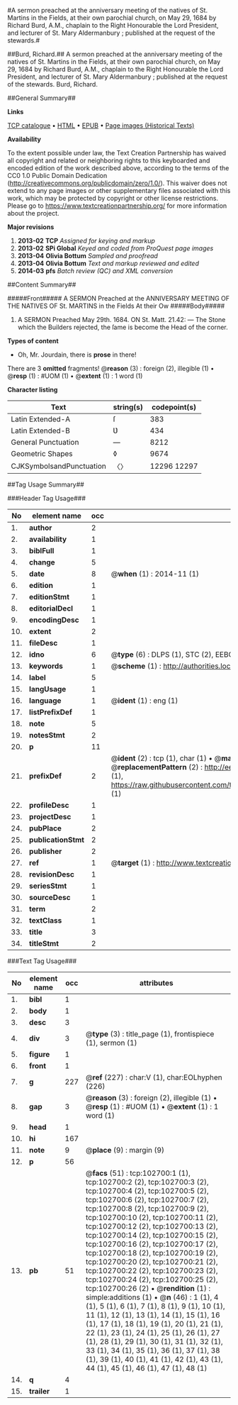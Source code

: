 #A sermon preached at the anniversary meeting of the natives of St. Martins in the Fields, at their own parochial church, on May 29, 1684 by Richard Burd, A.M., chaplain to the Right Honourable the Lord President, and lecturer of St. Mary Aldermanbury ; published at the request of the stewards.#

##Burd, Richard.##
A sermon preached at the anniversary meeting of the natives of St. Martins in the Fields, at their own parochial church, on May 29, 1684 by Richard Burd, A.M., chaplain to the Right Honourable the Lord President, and lecturer of St. Mary Aldermanbury ; published at the request of the stewards.
Burd, Richard.

##General Summary##

**Links**

[TCP catalogue](http://www.ota.ox.ac.uk/tcp/)  • 
[HTML](http://tei.it.ox.ac.uk/tcp/Texts-HTML/free/A30/A30218.html)  • 
[EPUB](http://tei.it.ox.ac.uk/tcp/Texts-EPUB/free/A30/A30218.epub) • 
[Page images (Historical Texts)](https://historicaltexts.jisc.ac.uk/eebo-14699638e)

**Availability**

To the extent possible under law, the Text Creation Partnership has waived all copyright and related or neighboring rights to this keyboarded and encoded edition of the work described above, according to the terms of the CC0 1.0 Public Domain Dedication (http://creativecommons.org/publicdomain/zero/1.0/). This waiver does not extend to any page images or other supplementary files associated with this work, which may be protected by copyright or other license restrictions. Please go to https://www.textcreationpartnership.org/ for more information about the project.

**Major revisions**

1. __2013-02__ __TCP__ *Assigned for keying and markup*
1. __2013-02__ __SPi Global__ *Keyed and coded from ProQuest page images*
1. __2013-04__ __Olivia Bottum__ *Sampled and proofread*
1. __2013-04__ __Olivia Bottum__ *Text and markup reviewed and edited*
1. __2014-03__ __pfs__ *Batch review (QC) and XML conversion*

##Content Summary##

#####Front#####
A SERMON Preached at the ANNIVERSARY MEETING OF THE NATIVES OF St. MARTINS in the Fields At their Ow
#####Body#####

1. A SERMON Preached May 29th. 1684. ON
St. Matt. 21.42: — The Stone which the Builders rejected, the ſame is become the Head of the corner.

**Types of content**

  * Oh, Mr. Jourdain, there is **prose** in there!

There are 3 **omitted** fragments! 
 @__reason__ (3) : foreign (2), illegible (1)  •  @__resp__ (1) : #UOM (1)  •  @__extent__ (1) : 1 word (1)

**Character listing**


|Text|string(s)|codepoint(s)|
|---|---|---|
|Latin Extended-A|ſ|383|
|Latin Extended-B|Ʋ|434|
|General Punctuation|—|8212|
|Geometric Shapes|◊|9674|
|CJKSymbolsandPunctuation|〈〉|12296 12297|

##Tag Usage Summary##

###Header Tag Usage###

|No|element name|occ|attributes|
|---|---|---|---|
|1.|__author__|2||
|2.|__availability__|1||
|3.|__biblFull__|1||
|4.|__change__|5||
|5.|__date__|8| @__when__ (1) : 2014-11 (1)|
|6.|__edition__|1||
|7.|__editionStmt__|1||
|8.|__editorialDecl__|1||
|9.|__encodingDesc__|1||
|10.|__extent__|2||
|11.|__fileDesc__|1||
|12.|__idno__|6| @__type__ (6) : DLPS (1), STC (2), EEBO-CITATION (1), OCLC (1), VID (1)|
|13.|__keywords__|1| @__scheme__ (1) : http://authorities.loc.gov/ (1)|
|14.|__label__|5||
|15.|__langUsage__|1||
|16.|__language__|1| @__ident__ (1) : eng (1)|
|17.|__listPrefixDef__|1||
|18.|__note__|5||
|19.|__notesStmt__|2||
|20.|__p__|11||
|21.|__prefixDef__|2| @__ident__ (2) : tcp (1), char (1)  •  @__matchPattern__ (2) : ([0-9\-]+):([0-9IVX]+) (1), (.+) (1)  •  @__replacementPattern__ (2) : http://eebo.chadwyck.com/downloadtiff?vid=$1&page=$2 (1), https://raw.githubusercontent.com/textcreationpartnership/Texts/master/tcpchars.xml#$1 (1)|
|22.|__profileDesc__|1||
|23.|__projectDesc__|1||
|24.|__pubPlace__|2||
|25.|__publicationStmt__|2||
|26.|__publisher__|2||
|27.|__ref__|1| @__target__ (1) : http://www.textcreationpartnership.org/docs/. (1)|
|28.|__revisionDesc__|1||
|29.|__seriesStmt__|1||
|30.|__sourceDesc__|1||
|31.|__term__|2||
|32.|__textClass__|1||
|33.|__title__|3||
|34.|__titleStmt__|2||


###Text Tag Usage###

|No|element name|occ|attributes|
|---|---|---|---|
|1.|__bibl__|1||
|2.|__body__|1||
|3.|__desc__|3||
|4.|__div__|3| @__type__ (3) : title_page (1), frontispiece (1), sermon (1)|
|5.|__figure__|1||
|6.|__front__|1||
|7.|__g__|227| @__ref__ (227) : char:V (1), char:EOLhyphen (226)|
|8.|__gap__|3| @__reason__ (3) : foreign (2), illegible (1)  •  @__resp__ (1) : #UOM (1)  •  @__extent__ (1) : 1 word (1)|
|9.|__head__|1||
|10.|__hi__|167||
|11.|__note__|9| @__place__ (9) : margin (9)|
|12.|__p__|56||
|13.|__pb__|51| @__facs__ (51) : tcp:102700:1 (1), tcp:102700:2 (2), tcp:102700:3 (2), tcp:102700:4 (2), tcp:102700:5 (2), tcp:102700:6 (2), tcp:102700:7 (2), tcp:102700:8 (2), tcp:102700:9 (2), tcp:102700:10 (2), tcp:102700:11 (2), tcp:102700:12 (2), tcp:102700:13 (2), tcp:102700:14 (2), tcp:102700:15 (2), tcp:102700:16 (2), tcp:102700:17 (2), tcp:102700:18 (2), tcp:102700:19 (2), tcp:102700:20 (2), tcp:102700:21 (2), tcp:102700:22 (2), tcp:102700:23 (2), tcp:102700:24 (2), tcp:102700:25 (2), tcp:102700:26 (2)  •  @__rendition__ (1) : simple:additions (1)  •  @__n__ (46) : 1 (1), 4 (1), 5 (1), 6 (1), 7 (1), 8 (1), 9 (1), 10 (1), 11 (1), 12 (1), 13 (1), 14 (1), 15 (1), 16 (1), 17 (1), 18 (1), 19 (1), 20 (1), 21 (1), 22 (1), 23 (1), 24 (1), 25 (1), 26 (1), 27 (1), 28 (1), 29 (1), 30 (1), 31 (1), 32 (1), 33 (1), 34 (1), 35 (1), 36 (1), 37 (1), 38 (1), 39 (1), 40 (1), 41 (1), 42 (1), 43 (1), 44 (1), 45 (1), 46 (1), 47 (1), 48 (1)|
|14.|__q__|4||
|15.|__trailer__|1||
